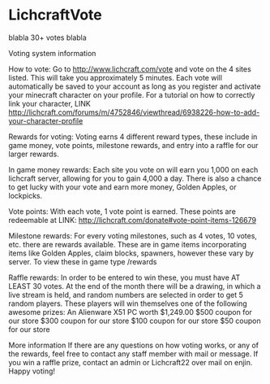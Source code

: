 # LichcraftVote
blabla 30+ votes blabla

Voting system information

How to vote: 
Go to http://www.lichcraft.com/vote and vote on the 4 sites listed. This will take you approximately 5 minutes. Each vote will automatically be saved to your account as long as you register and activate your minecraft character on your profile. For a tutorial on how to correctly link your character,  LINK http://lichcraft.com/forums/m/4752846/viewthread/6938226-how-to-add-your-character-profile


Rewards for voting: 
Voting earns 4 different reward types, these include in game money, vote points, milestone rewards, and entry into a raffle for our larger rewards. 

In game money rewards: Each site you vote on will earn you 1,000 on each lichcraft server, allowing for you to gain 4,000 a day. There is also a chance to get lucky with your vote and earn more money, Golden Apples, or lockpicks. 

Vote points: With each vote, 1 vote point is earned. These points are redeemable at LINK: http://lichcraft.com/donate#vote-point-items-126679 

Milestone rewards: For every voting milestones, such as 4 votes, 10 votes, etc. there are rewards available. These are in game items incorporating items like Golden Apples, claim blocks, spawners, however these vary by server. To view these in game type /rewards

Raffle rewards: In order to be entered to win these, you must have AT LEAST 30 votes. At the end of the month there will be a drawing, in which a live stream is held, and random numbers are selected in order to get 5 random players. These players will win themselves one of the following awesome prizes: 
An Alienware X51 PC worth $1,249.00
$500 coupon for our store
$300 coupon for our store
$100 coupon for our store
$50 coupon for our store

More information
If there are any questions on how voting works, or any of the rewards, feel free to contact any staff member with mail or message. If you win a raffle prize, contact an admin or Lichcraft22 over mail on enjin. Happy voting! 
